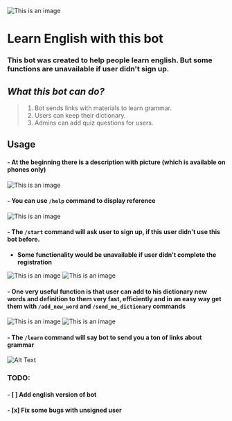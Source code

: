 ![This is an image](readme_pictures/main_preview.jpg?raw=True)
# Learn English with this bot

### This bot was created to help people learn english. But some functions are unavailable if user didn't sign up.

## ***What this bot can do?***
>1) Bot sends links with materials to learn grammar.
>2) Users can keep their dictionary.
>3) Admins can add quiz questions for users.

## Usage
#### - At the beginning there is a description with picture (which is available on phones only)
  ![This is an image](readme_pictures/preview.jpg?raw=True "Welcome page")

#### - You can use ```/help``` command to display reference
![This is an image](readme_pictures/help_preview.jpg?raw=True)

#### - The ```/start``` command will ask user to sign up, if this user didn't use this bot before.
  - __Some functionality would be unavailable if user didn't complete the registration__

![This is an image](readme_pictures/registration_1.jpg?raw=True)
![This is an image](readme_pictures/completed_registration.jpg?raw=True)

#### - One very useful function is that user can add to his dictionary new words and definition to them very fast, efficiently and in an easy way get them with ```/add_new_word``` and ```/send_me_dictionary``` commands

![This is an image](readme_pictures/add_word_to_dict.jpg?raw=True)
![This is an image](readme_pictures/send_dict.jpg?raw=True)

#### - The ```/learn``` command will say bot to send you a ton of links about grammar

![Alt Text](readme_pictures/learn.gif?raw=True)


### TODO:
#### - [ ] Add english version of bot
#### - [x] Fix some bugs with unsigned user